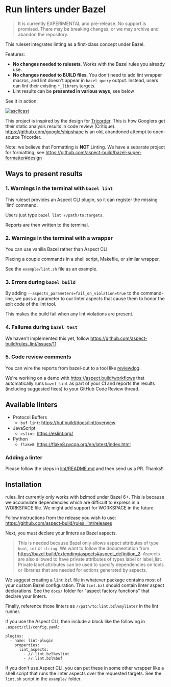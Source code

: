 # Run linters under Bazel

> It is currently EXPERIMENTAL and pre-release. No support is promised.
> There may be breaking changes, or we may archive and abandon the repository.

This ruleset integrates linting as a first-class concept under Bazel.

Features:

- **No changes needed to rulesets**. Works with the Bazel rules you already use.
- **No changes needed to BUILD files**. You don't need to add lint wrapper macros, and lint doesn't appear in `bazel query` output.
  Instead, users can lint their existing `*_library` targets.
- Lint results can be **presented in various ways**, see below

See it in action:

[![asciicast](https://asciinema.org/a/prVnsvrEN3Vpvm5Wf7QVq7Ytt.svg)](https://asciinema.org/a/prVnsvrEN3Vpvm5Wf7QVq7Ytt?t=41)

This project is inspired by the design for [Tricorder].
This is how Googlers get their static analysis results in code review (Critique).
https://github.com/google/shipshape is an old, abandoned attempt to open-source Tricorder.

Note: we believe that Formatting is **NOT** Linting.
We have a separate project for formatting, see <https://github.com/aspect-build/bazel-super-formatter#design>

[aspect cli]: https://docs.aspect.build/v/cli
[tricorder]: https://static.googleusercontent.com/media/research.google.com/en//pubs/archive/43322.pdf
[reviewdog]: https://github.com/reviewdog/reviewdog

## Ways to present results

### 1. Warnings in the terminal with `bazel lint`

This ruleset provides an Aspect CLI plugin, so it can register the missing 'lint' command.

Users just type `bazel lint //path/to:targets`.

Reports are then written to the terminal.

### 2. Warnings in the terminal with a wrapper

You can use vanilla Bazel rather than Aspect CLI.

Placing a couple commands in a shell script, Makefile, or similar wrapper.

See the `example/lint.sh` file as an example.

### 3. Errors during `bazel build`

By adding `--aspects_parameters=fail_on_violation=true` to the command-line, we pass a parameter
to our linter aspects that cause them to honor the exit code of the lint tool.

This makes the build fail when any lint violations are present.

### 4. Failures during `bazel test`

We haven't implemented this yet, follow https://github.com/aspect-build/rules_lint/issues/11

### 5. Code review comments

You can wire the reports from bazel-out to a tool like [reviewdog].

We're working on a demo with https://aspect.build/workflows that automatically runs `bazel lint` as
part of your CI and reports the results (including suggested fixes) to your GitHub Code Review thread.

## Available linters

- Protocol Buffers
  - `buf lint`: <https://buf.build/docs/lint/overview>
- JavaScript
  - `eslint`: https://eslint.org/
- Python
  - `flake8`: <https://flake8.pycqa.org/en/latest/index.html>

### Adding a linter

Please follow the steps in [lint/README.md](./lint/README.md) and then send us a PR.
Thanks!!

## Installation

rules_lint currently only works with bzlmod under Bazel 6+.
This is because we accumulate dependencies which are difficult to express
in a WORKSPACE file.
We might add support for WORKSPACE in the future.

Follow instructions from the release you wish to use:
<https://github.com/aspect-build/rules_lint/releases>

Next, you must declare your linters as Bazel aspects.

> This is needed because Bazel only allows aspect attributes of type
> `bool`, `int` or `string`.
> We want to follow the documentation from
> https://bazel.build/extending/aspects#aspect_definition_2:
> Aspects are also allowed to have private attributes of types label or label_list. Private label attributes can be used to specify dependencies on tools or libraries that are needed for actions generated by aspects.

We suggest creating a `lint.bzl` file in whatever package contains most of your
custom Bazel configuration.
This `lint.bzl` should contain linter aspect declarations.
See the `docs/` folder for "aspect factory functions" that declare your linters.

Finally, reference those linters as `//path/to:lint.bzl%mylinter`
in the lint runner.

If you use the Aspect CLI, then include a block like the following in `.aspect/cli/config.yaml`:

```
plugins:
  - name: lint-plugin
    properties:
      lint_aspects:
        - //:lint.bzl%eslint
        - //:lint.bzl%buf
```

If you don't use Aspect CLI, you can put these in some other wrapper like a shell script that runs the linter aspects over the requested targets.
See the `lint.sh` script in the `example/` folder.
